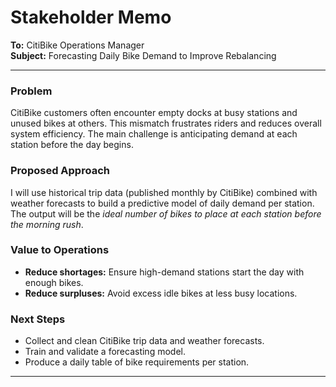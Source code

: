 # Stakeholder Memo


**To:** CitiBike Operations Manager  
**Subject:** Forecasting Daily Bike Demand to Improve Rebalancing 

---

### Problem
CitiBike customers often encounter empty docks at busy stations and unused bikes at others. This mismatch frustrates riders and reduces overall system efficiency. The main challenge is anticipating demand at each station before the day begins.  

### Proposed Approach
I will use historical trip data (published monthly by CitiBike) combined with weather forecasts to build a predictive model of daily demand per station. The output will be the *ideal number of bikes to place at each station before the morning rush*.  

### Value to Operations
- **Reduce shortages:** Ensure high-demand stations start the day with enough bikes.  
- **Reduce surpluses:** Avoid excess idle bikes at less busy locations.  

### Next Steps
- Collect and clean CitiBike trip data and weather forecasts.  
- Train and validate a forecasting model.  
- Produce a daily table of bike requirements per station.  

---

